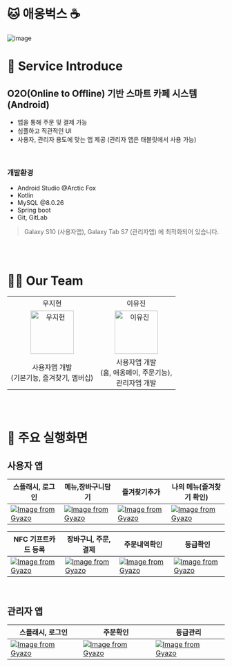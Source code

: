 # 🐱 애옹벅스 ☕
![image](https://user-images.githubusercontent.com/37680108/147854451-6cd35a91-3413-4f77-abec-e916fcbbdeb0.png)

# 💁 Service Introduce 
## O2O(Online to Offline) 기반 스마트 카페 시스템 (Android)
- 앱을 통해 주문 및 결제 가능
- 심플하고 직관적인 UI
- 사용자, 관리자 용도에 맞는 앱 제공 (관리자 앱은 태블릿에서 사용 가능)

<br>

###  개발환경
- Android Studio @Arctic Fox
- Kotlin
- MySQL @8.0.26
- Spring boot
- Git, GitLab

> Galaxy S10 (사용자앱), Galaxy Tab S7 (관리자앱) 에 최적화되어 있습니다.


<br>
<br>

# 👩‍💻 Our Team
<table align="center">
    <tr>
        <td align="center">우지현</td>
        <td align="center">이유진</td>
    </tr>
    <tr>
        <td align="center">
            <a href="https://github.com/wjh51333">
                <img alt="우지현" src="https://avatars.githubusercontent.com/wjh51333" width="100" />
            </a>
        </td>
        <td align="center">
            <a href="https://github.com/euzl">
                <img alt="이유진" src="https://avatars.githubusercontent.com/euzl" width="100" />
            </a>
        </td>
    </tr>
    <tr>
        <td align="center">사용자앱 개발<br>(기본기능, 즐겨찾기, 멤버십)</td>
        <td align="center">사용자앱 개발<br>(홈, 애옹페이, 주문기능),<br>관리자앱 개발</td>
    </tr>
</table>

<br>
<br>

# 🔎 주요 실행화면
## 사용자 앱
|스플래시, 로그인|메뉴,장바구니담기|즐겨찾기추가|나의 메뉴(즐겨찾기 확인)|
|--|--|--|--|
|[![Image from Gyazo](https://i.gyazo.com/05148088e915aaa0d85c4dfc0df84ee9.gif)](https://gyazo.com/05148088e915aaa0d85c4dfc0df84ee9)|[![Image from Gyazo](https://i.gyazo.com/31230c7784ba68b918096a87a0e9c777.gif)](https://gyazo.com/31230c7784ba68b918096a87a0e9c777)|[![Image from Gyazo](https://i.gyazo.com/e3182877c06143e5f1af0ffaf88d00df.gif)](https://gyazo.com/e3182877c06143e5f1af0ffaf88d00df)|[![Image from Gyazo](https://i.gyazo.com/f352bd262374cf0069d7d5dd3fc56f4d.gif)](https://gyazo.com/f352bd262374cf0069d7d5dd3fc56f4d)|

|NFC 기프트카드 등록|장바구니, 주문, 결제|주문내역확인|등급확인|
|--|--|--|--|
|[![Image from Gyazo](https://i.gyazo.com/8c57aec81e07ced7735408ad9ce559f5.gif)](https://gyazo.com/8c57aec81e07ced7735408ad9ce559f5)|[![Image from Gyazo](https://i.gyazo.com/cbe063da55b0f292ff303d3f05c1a279.gif)](https://gyazo.com/cbe063da55b0f292ff303d3f05c1a279)|[![Image from Gyazo](https://i.gyazo.com/288f96509e60764c60f8bdda54b59ead.gif)](https://gyazo.com/288f96509e60764c60f8bdda54b59ead)|[![Image from Gyazo](https://i.gyazo.com/4dedb445dafedb776a28bc1df695c3e3.gif)](https://gyazo.com/4dedb445dafedb776a28bc1df695c3e3)|

<br>

## 관리자 앱
|스플래시, 로그인|주문확인|등급관리|
|--|--|--|
|[![Image from Gyazo](https://i.gyazo.com/153ccc9798e2064283305e9b28613cb2.gif)](https://gyazo.com/153ccc9798e2064283305e9b28613cb2)|[![Image from Gyazo](https://i.gyazo.com/a0bc5327a97001bcfa9cde6816d4fc86.gif)](https://gyazo.com/a0bc5327a97001bcfa9cde6816d4fc86)|[![Image from Gyazo](https://i.gyazo.com/3afdf04b24aa527bac2e3eadb1e7bca8.gif)](https://gyazo.com/3afdf04b24aa527bac2e3eadb1e7bca8)|

